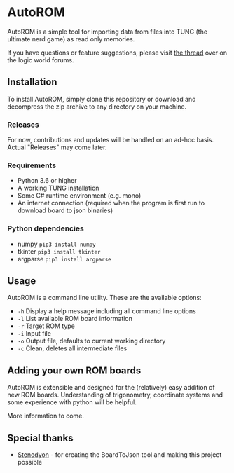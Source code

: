 # AutoROM
AutoROM is a simple tool for importing data from files into TUNG (the ultimate nerd game) as read only memories.

If you have questions or feature suggestions, please visit [the thread](https://logicworld.net/Forum/Post/19) over on the logic world forums.

## Installation
To install AutoROM, simply clone this repository or download and decompress the zip archive to any directory on your machine.

### Releases
For now, contributions and updates will be handled on an ad-hoc basis. Actual "Releases" may come later.

### Requirements
* Python 3.6 or higher
* A working TUNG installation
* Some C# runtime environment (e.g. mono)
* An internet connection (required when the program is first run to download board to json binaries)

### Python dependencies
* numpy `pip3 install numpy`
* tkinter `pip3 install tkinter`
* argparse `pip3 install argparse`

## Usage
AutoROM is a command line utility. These are the available options:

* `-h` Display a help message including all command line options
* `-l` List available ROM board information
* `-r` Target ROM type
* `-i` Input file
* `-o` Output file, defaults to current working directory
* `-c` Clean, deletes all intermediate files

## Adding your own ROM boards
AutoROM is extensible and designed for the (relatively) easy addition of new ROM boards. Understanding of trigonometry, coordinate systems and some experience with python will be helpful.

More information to come.

## Special thanks
* [Stenodyon](https://github.com/Stenodyon) - for creating the BoardToJson tool and making this project possible
